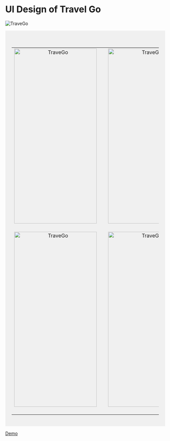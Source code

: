# UI Design of Travel Go
![TraveGo](https://github.com/rahulbamniya20/TravelGo-UI-Design/assets/110114539/f053f6f8-57b3-40f6-9529-9ea453dcfd22)

<div style="text-align: center; background-color: #f0f0f0; padding: 20px;">
<table >
  <tr>
    <td style="margin: auto; text-align: center;">
      <img src="https://github.com/rahulbamniya20/TravelGo-UI-Design/assets/110114539/98ca39fb-6cf3-495d-a843-4e27b6eae1e0" alt="TraveGo" width="260" height="550"/>
    </td>
    <br>
    <center>
    <td style="margin: 20px; text-align: center;">
      <img src="https://github.com/rahulbamniya20/TravelGo-UI-Design/assets/110114539/54744236-41a3-482b-b0e5-e6d73067f7f2" alt="TraveGo" width="260" height="550"/>
    </td>
  </tr>
  
  <tr>
    <td style="margin: 20px; text-align: center;">
     <img src="https://github.com/rahulbamniya20/TravelGo-UI-Design/assets/110114539/58ef2fb4-423d-4571-91f1-7426a8763baa" alt="TraveGo" width="260" height="550"/>
    </td>
    <td style="margin: 20px; text-align: center;">
      <img src="https://github.com/rahulbamniya20/TravelGo-UI-Design/assets/110114539/c673b84d-8140-40a4-ba7e-b4b48bdc6056" alt="TraveGo" width="260" height="550" style="margin: 20"/>
    </td>
  </center>
  </tr>
</table>
</div>

[Demo](https://github.com/rahulbamniya20/TravelGo-UI-Design/assets/110114539/87dfae0b-90fc-4355-925e-233623c9896c)


